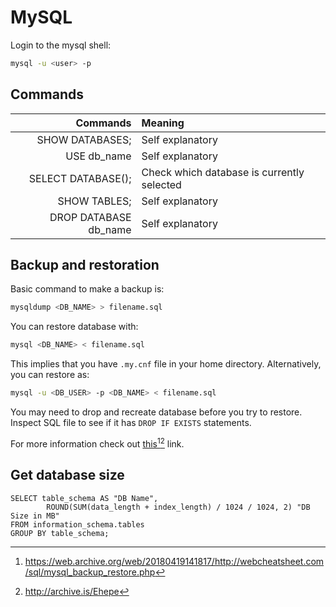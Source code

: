 # MySQL

Login to the mysql shell:

```bash
mysql -u <user> -p
```

## Commands

| Commands | Meaning |
| -------: | :------ |
| SHOW DATABASES; | Self explanatory |
| USE db_name | Self explanatory |
| SELECT DATABASE(); | Check which database is currently selected |
| SHOW TABLES; | Self explanatory |
| DROP DATABASE db_name | Self explanatory |

## Backup and restoration

Basic command to make a backup is:

```bash
mysqldump <DB_NAME> > filename.sql
```

You can restore database with:

```bash
mysql <DB_NAME> < filename.sql
```

This implies that you have `.my.cnf` file in your home directory. Alternatively, you can restore as:

```bash
mysql -u <DB_USER> -p <DB_NAME> < filename.sql
```

You may need to drop and recreate database before you try to restore. Inspect SQL file to see if it has `DROP IF EXISTS` statements.

For more information check out [this][1][^1][^2] link.

## Get database size

```mysql
SELECT table_schema AS "DB Name",
        ROUND(SUM(data_length + index_length) / 1024 / 1024, 2) "DB Size in MB"
FROM information_schema.tables
GROUP BY table_schema;
```

[^1]: <https://web.archive.org/web/20180419141817/http://webcheatsheet.com/sql/mysql_backup_restore.php>
[^2]: <http://archive.is/Ehepe>

[1]: http://webcheatsheet.com/sql/mysql_backup_restore.php
